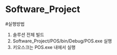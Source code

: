 # Software_Project

#실행방법
1. 솔루션 전체 빌드
2. Software_Project/POS/bin/Debug/POS.exe 실행
3. 키오스크는 POS.exe 내에서 실행
